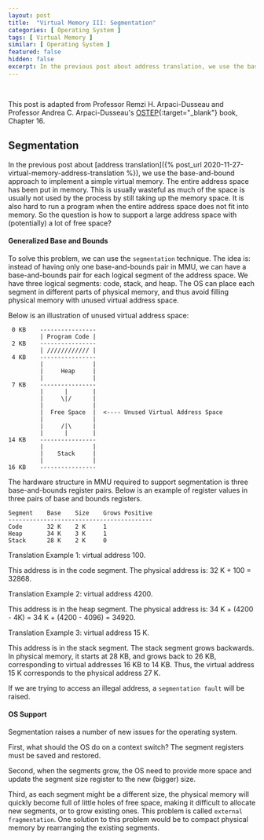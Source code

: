 ```yaml
---
layout: post
title:  "Virtual Memory III: Segmentation"
categories: [ Operating System ]
tags: [ Virtual Memory ]
similar: [ Operating System ]
featured: false
hidden: false
excerpt: In the previous post about address translation, we use the base-and-bound approach to implement a simple virtual memory.
---
```


<br />

This post is adapted from Professor Remzi H. Arpaci-Dusseau and  Professor Andrea C. Arpaci-Dusseau's [OSTEP](http://pages.cs.wisc.edu/~remzi/OSTEP/){:target="_blank"} book, Chapter 16.

## Segmentation

In the previous post about [address translation]({% post_url 2020-11-27-virtual-memory-address-translation %}), we use the base-and-bound approach to implement a simple virtual memory. The entire address space has been put in memory. This is usually wasteful as much of the space is usually not used by the process by still taking up the memory space. It is also hard to run a program when the entire address space does not fit into memory. So the question is how to support a large address space with (potentially) a lot of free space?

#### Generalized Base and Bounds

To solve this problem, we can use the `segmentation` technique. The idea is: instead of having only one base-and-bounds pair in MMU, we can have a base-and-bounds pair for each logical segment of the address space. We have three logical segments: code, stack, and heap. The OS can place each segment in different parts of physical memory, and thus avoid filling physical memory with unused virtual address space.

Below is an illustration of unused virtual address space:
```
 0 KB    ----------------
         | Program Code |
 2 KB    ----------------
         | //////////// |
 4 KB    ----------------
         |              |
         |     Heap     |
         |              |
 7 KB    ----------------
         |      |       |
         |     \|/      |
         |              |
         |  Free Space  |  <---- Unused Virtual Address Space
         |              |
         |     /|\      |            
         |      |       |     
14 KB    ----------------
         |              |
         |    Stack     |
         |              |
16 KB    ----------------
```


The hardware structure in MMU required to support segmentation is three base-and-bounds register pairs. Below is an example of register values in three pairs of base and bounds registers.

```
Segment    Base    Size    Grows Positive
-----------------------------------------
Code       32 K    2 K     1
Heap       34 K    3 K     1
Stack      28 K    2 K     0
```

Translation Example 1: virtual address 100.

This address is in the code segment. The physical address is: 32 K + 100 = 32868.

Translation Example 2: virtual address 4200.

This address is in the heap segment. The physical address is: 34 K + (4200 - 4K) = 34 K + (4200 - 4096) = 34920.

Translation Example 3: virtual address 15 K.

This address is in the stack segment. The stack segment grows backwards. In physical memory, it starts at 28 KB, and grows back to 26 KB, corresponding to virtual addresses 16 KB to 14 KB. Thus, the virtual address 15 K corresponds to the physical address 27 K.

If we are trying to access an illegal address, a `segmentation fault` will be raised.

#### OS Support

Segmentation raises a number of new issues for the operating system.

First, what should the OS do on a context switch? The segment registers must be saved and restored.

Second, when the segments grow, the OS need to provide more space and update the segment size register to the new (bigger) size.

Third, as each segment might be a different size, the physical memory will quickly become full of little holes of free space, making it difficult to allocate new segments, or to grow existing ones. This problem is called `external fragmentation`. One solution to this problem would be to compact physical memory by rearranging the existing segments. 



